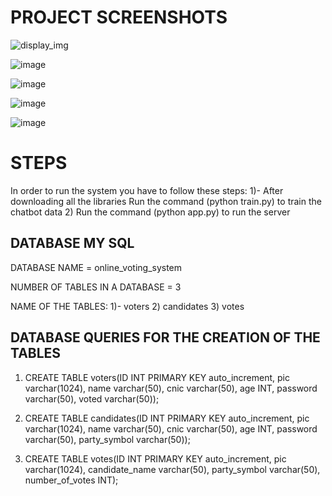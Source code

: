 # PROJECT SCREENSHOTS

![display_img](https://user-images.githubusercontent.com/101020879/213549690-b88d9cc4-0b45-45ad-8f4e-0d994eb54119.png) 
 
![image](https://user-images.githubusercontent.com/101020879/213549755-09df36c4-5bfa-44ea-b0f2-2fd27e29ae34.png) 

![image](https://user-images.githubusercontent.com/101020879/213549799-b9809847-9a86-4d2e-a86b-296d968155d5.png) 

![image](https://user-images.githubusercontent.com/101020879/213550252-3d46f238-17b4-4464-a44e-7e309901dd48.png) 

![image](https://user-images.githubusercontent.com/101020879/213550487-12a85107-da5f-43aa-b790-7ce954d01086.png)

# STEPS

In order to run the system you have to follow these steps:
1)- After downloading all the libraries Run the command (python train.py) to train the chatbot data
2) Run the command (python app.py) to run the server

## DATABASE MY SQL

DATABASE NAME = online_voting_system

NUMBER OF TABLES IN A DATABASE = 3

NAME OF THE TABLES:
1)- voters
2) candidates
3) votes

## DATABASE QUERIES FOR THE CREATION OF THE TABLES

1) CREATE TABLE voters(ID INT PRIMARY KEY auto_increment, pic varchar(1024), name varchar(50), cnic varchar(50), age INT, password varchar(50), voted varchar(50));

2) CREATE TABLE candidates(ID INT PRIMARY KEY auto_increment, pic varchar(1024), name varchar(50), cnic varchar(50), age INT, password varchar(50), party_symbol varchar(50));

3) CREATE TABLE votes(ID INT PRIMARY KEY auto_increment, pic varchar(1024), candidate_name varchar(50), party_symbol varchar(50), number_of_votes INT);
